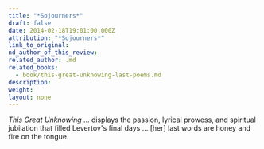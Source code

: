 ```yaml
---
title: "*Sojourners*"
draft: false
date: 2014-02-18T19:01:00.000Z
attribution: "*Sojourners*"
link_to_original:
nd_author_of_this_review:
related_author: .md
related_books:
  - book/this-great-unknowing-last-poems.md
description:
weight:
layout: none
---
```

*This Great Unknowing* ... displays the passion, lyrical prowess, and spiritual jubilation that filled Levertov's final days ... [her] last words are honey and fire on the tongue.

